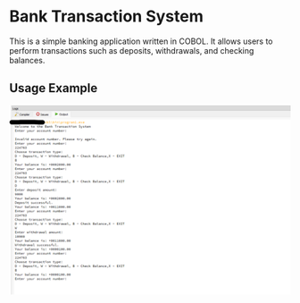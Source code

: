 # Bank Transaction System

This is a simple banking application written in COBOL. It allows users to perform transactions such as deposits, withdrawals, and checking balances.

## Usage Example

![Bank Transaction System](images/usage.png)
